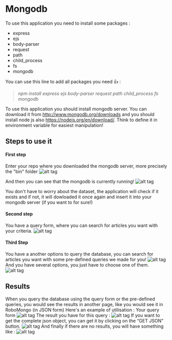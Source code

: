 # Mongodb

To use this application you need to install some packages :
- express
- ejs
- body-parser
- request
- path
- child_process
- fs
- mongodb

You can use this line to add all packages you need :+1: : 
> _npm install express ejs body-parser request path child_process fs mongodb_ 

To use this application you should install mongodb server. You can download it from http://www.mongodb.org/downloads and you should install node js also https://nodejs.org/en/download/. Think to define it in environment variable for easiest manipulation!

## Steps to use it

#### First step
Enter your repo where you downloaded the mongodb server, more precisely the "bin" folder
![alt tag](https://github.com/absabry/mongodb/blob/master/images/connexion.JPG)

And then you can see that the mongodb is currently running! 
![alt tag](https://github.com/absabry/mongodb/blob/master/images/connection%20began.JPG)

You don't have to worry about the dataset, the application will check if it exists and if not, it will dowloaded it once again and insert it into your mongodb server (if you want to for sure!)

#### Second step

You have a query form, where you can search for articles you want with your criteria. 
![alt tag](https://github.com/absabry/mongodb/blob/master/images/queryform.JPG)

#### Third Step
You have a another options to query the database, you can search for articles you want with some pre-defined queries we made for you! 
![alt tag](https://github.com/absabry/mongodb/blob/master/images/auto.JPG)
And you have several options, you just have to choose one of them. 
![alt tag](https://github.com/absabry/mongodb/blob/master/images/options.png)


## Results 
When you query the database using the query form or the pre-defined queries, you would see the results in another page, like you would see it in RoboMongo (in JSON form)
Here's an example of utilisation : 
Your query form
![alt tag](https://github.com/absabry/mongodb/blob/master/images/pres-result.JPG)
The result you have for this query : 
![alt tag](https://github.com/absabry/mongodb/blob/master/images/results.JPG)
If you want to get the complete json object, you can get it by clicking on the “GET JSON” 
button.
![alt tag](https://github.com/absabry/mongodb/blob/master/images/json.JPG)
And finally if there are no results, you will have something like : 
![alt tag](https://github.com/absabry/mongodb/blob/master/images/noresult.JPG)
